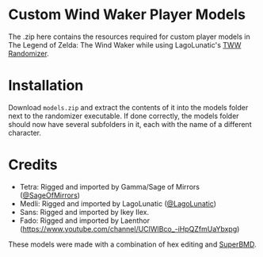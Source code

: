 # Custom Wind Waker Player Models
The .zip here contains the resources required for custom player models in The Legend of Zelda: The Wind Waker while using LagoLunatic's [TWW Randomizer](https://github.com/LagoLunatic/wwrando).

# Installation
Download ```models.zip``` and extract the contents of it into the models folder next to the randomizer executable. If done correctly, the models folder should now have several subfolders in it, each with the name of a different character.

# Credits
* Tetra: Rigged and imported by Gamma/Sage of Mirrors ([@SageOfMirrors](https://twitter.com/SageOfMirrors))
* Medli: Rigged and imported by LagoLunatic ([@LagoLunatic](https://twitter.com/LagoLunatic))
* Sans: Rigged and imported by Ikey Ilex.
* Fado: Rigged and imported by Laenthor (https://www.youtube.com/channel/UCIWlBco_-iHpQZfmUaYbxpg)

These models were made with a combination of hex editing and [SuperBMD](https://github.com/Sage-of-Mirrors/SuperBMD).

